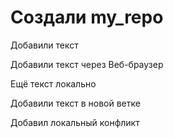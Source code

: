 ﻿# Создали my_repo

Добавили текст

Добавили текст через Веб-браузер

Ещё текст локально

Добавили текст в новой ветке

Добавил локальный конфликт
